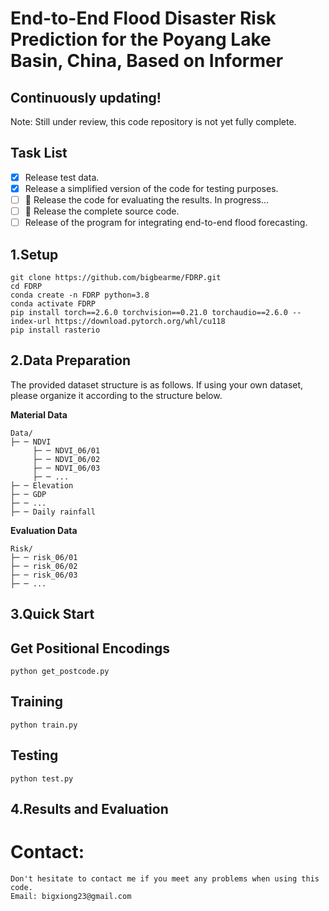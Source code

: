 # End-to-End Flood Disaster Risk Prediction for the Poyang Lake Basin, China, Based on Informer
## Continuously updating!
Note: Still under review, this code repository is not yet fully complete.
## Task List
- [x] Release test data.
- [x] Release a simplified version of the code for testing purposes.
- [ ] :triangular_flag_on_post: Release the code for evaluating the results. In progress...
- [ ] :triangular_flag_on_post: Release the complete source code. 
- [ ] Release of the program for integrating end-to-end flood forecasting.
## 1.Setup
```
git clone https://github.com/bigbearme/FDRP.git
cd FDRP
conda create -n FDRP python=3.8
conda activate FDRP
pip install torch==2.6.0 torchvision==0.21.0 torchaudio==2.6.0 --index-url https://download.pytorch.org/whl/cu118
pip install rasterio
```
## 2.Data Preparation
The provided dataset structure is as follows. If using your own dataset, please organize it according to the structure below.

**Material Data**
```
Data/
├─ ─ NDVI
     ├─ ─ NDVI_06/01
     ├─ ─ NDVI_06/02
     ├─ ─ NDVI_06/03
     ├─ ─ ...
├─ ─ Elevation
├─ ─ GDP
├─ ─ ...
├─ ─ Daily rainfall
```
**Evaluation Data**
```
Risk/
├─ ─ risk_06/01
├─ ─ risk_06/02
├─ ─ risk_06/03
├─ ─ ...
```
## 3.Quick Start
## Get Positional Encodings
```
python get_postcode.py
```
## Training
```
python train.py
```
## Testing
```
python test.py
```
## 4.Results and Evaluation
# Contact:
```
Don't hesitate to contact me if you meet any problems when using this code.
Email: bigxiong23@gmail.com
```
